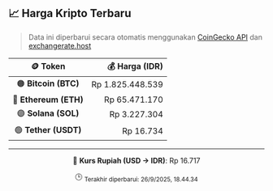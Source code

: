 

<!-- HARGA_KRIPTO -->
## 📈 Harga Kripto Terbaru

> Data ini diperbarui secara otomatis menggunakan [CoinGecko API](https://www.coingecko.com/) dan [exchangerate.host](https://exchangerate.host/)

<div align="center">

| 🪙 Token | 💰 Harga (IDR) |
|:------:|---------------:|
| 🟠 **Bitcoin (BTC)**   | Rp 1.825.448.539 |
| 🔵 **Ethereum (ETH)**  | Rp 65.471.170 |
| 🟣 **Solana (SOL)**    | Rp 3.227.304 |
| 🟢 **Tether (USDT)**   | Rp 16.734 |

---

💱 **Kurs Rupiah (USD → IDR)**: Rp 16.717

🕒 <sub>Terakhir diperbarui: 26/9/2025, 18.44.34</sub>

</div>
<!-- /HARGA_KRIPTO -->